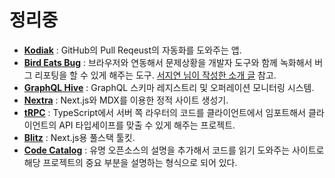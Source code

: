 # 정리중

* [**Kodiak**](https://kodiakhq.com/) : GitHub의 Pull Reqeust의 자동화를 도와주는 앱.
* [**Bird Eats Bug**](https://birdeatsbug.com/) : 브라우저와 연동해서 문제상황을 개발자 도구와 함께 녹화해서 버그 리포팅을 할 수 있게 해주는 도구. [서지연 님이 작성한 소개 글](https://jiyeonseo.github.io/2022/10/09/bird-eats-bug/) 참고.
* [**GraphQL Hive**](https://graphql-hive.com/) : GraphQL 스키마 레지스트리 및 오퍼레이션 모니터링 시스템.
* [**Nextra**](https://github.com/shuding/nextra) : Next.js와 MDX를 이용한 정적 사이트 생성기.
* [**tRPC**](https://trpc.io/) : TypeScript에서 서버 쪽 라우터의 코드를 클라이언트에서 임포트해서 클라이언트의 API 타입세이프를 맞출 수 있게 해주는 프로젝트.
* [**Blitz**](https://blitzjs.com/) : Next.js용 풀스택 툴킷.
* [**Code Catalog**](https://codecatalog.org/) : 유명 오픈소스의 설명을 추가해서 코드를 읽기 도와주는 사이트로 해당 프로젝트의 중요 부분을 설명하는 형식으로 되어 있다.
